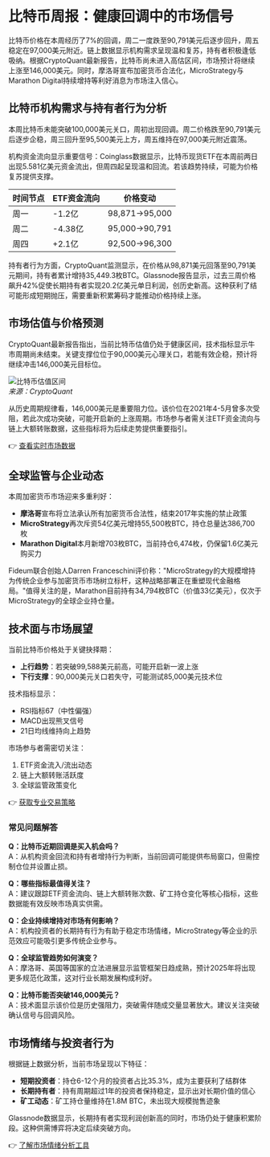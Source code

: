 # 比特币周报：健康回调中的市场信号

比特币价格在本周经历了7%的回调，周二一度跌至90,791美元后逐步回升，周五稳定在97,000美元附近。链上数据显示机构需求呈现温和复苏，持有者积极逢低吸纳。根据CryptoQuant最新报告，比特币尚未进入高估区间，市场预计将继续上涨至146,000美元。同时，摩洛哥宣布加密货币合法化，MicroStrategy与Marathon Digital持续增持等利好消息为市场注入信心。

## 比特币机构需求与持有者行为分析

本周比特币未能突破100,000美元关口，周初出现回调。周二价格跌至90,791美元后逐步企稳，周三回升至95,500美元上方，周五维持在97,000美元附近震荡。

机构资金流向显示重要信号：Coinglass数据显示，比特币现货ETF在本周前两日出现5.581亿美元资金流出，但周四起呈现温和回流。若该趋势持续，可能为价格复苏提供支撑。

| 时间节点 | ETF资金流向 | 价格变动 |
|----------|-------------|----------|
| 周一     | -1.2亿      | 98,871→95,000 |
| 周二     | -4.38亿     | 95,000→90,791 |
| 周四     | +2.1亿      | 92,500→96,300 |

持有者行为方面，CryptoQuant监测显示，在价格从98,871美元回落至90,791美元期间，持有者累计增持35,449.3枚BTC。Glassnode报告显示，过去三周价格飙升42%促使长期持有者实现20.2亿美元单日利润，创历史新高。这种获利了结可能形成短期抛压，需要重新积累筹码才能推动价格持续上涨。

## 市场估值与价格预测

CryptoQuant最新报告指出，当前比特币估值仍处于健康区间，技术指标显示牛市周期尚未结束。关键支撑位位于90,000美元心理关口，若能有效企稳，预计将继续冲击146,000美元目标位。

![比特币估值区间](https://via.placeholder.com/600x300?text=Valuation+Metrics+Indicate+Bull+Market)  
*来源：CryptoQuant*

从历史周期规律看，146,000美元是重要阻力位。该价位在2021年4-5月曾多次受阻，若此次成功突破，可能开启新的上涨周期。市场参与者需关注ETF资金流向与链上大额转账数据，这些指标将为后续走势提供重要指引。

👉 [查看实时市场数据](https://bit.ly/okx_welcome)

## 全球监管与企业动态

本周加密货币市场迎来多重利好：
- **摩洛哥**宣布将立法承认所有加密货币合法性，结束2017年实施的禁止政策
- **MicroStrategy**再次斥资54亿美元增持55,500枚BTC，持仓总量达386,700枚
- **Marathon Digital**本月新增703枚BTC，当前持仓6,474枚，仍保留1.6亿美元购买力

Fideum联合创始人Darren Franceschini评价称："MicroStrategy的大规模增持为传统企业参与加密货币市场树立标杆，这种战略部署正在重塑现代金融格局。"值得关注的是，Marathon目前持有34,794枚BTC（价值33亿美元），仅次于MicroStrategy的全球企业持仓量。

## 技术面与市场展望

当前比特币价格处于关键抉择期：
- **上行趋势**：若突破99,588美元前高，可能开启新一波上涨
- **下行支撑**：90,000美元关口若失守，可能测试85,000美元技术位

技术指标显示：
- RSI指标67（中性偏强）
- MACD出现熊叉信号
- 21日均线维持向上趋势

市场参与者需密切关注：
1. ETF资金流入/流出动态
2. 链上大额转账活跃度
3. 全球监管政策变化

👉 [获取专业交易策略](https://bit.ly/okx_welcome)

### 常见问题解答

**Q：比特币近期回调是买入机会吗？**  
A：从机构资金回流和持有者增持行为判断，当前回调可能提供布局窗口，但需控制仓位并设置止损。

**Q：哪些指标最值得关注？**  
A：建议跟踪ETF资金流向、链上大额转账次数、矿工持仓变化等核心指标，这些数据能有效反映市场真实供需。

**Q：企业持续增持对市场有何影响？**  
A：机构投资者的长期持有行为有助于稳定市场情绪，MicroStrategy等企业的示范效应可能吸引更多传统企业参与。

**Q：全球监管趋势如何演变？**  
A：摩洛哥、英国等国家的立法进展显示监管框架日趋成熟，预计2025年将出现更多规范化政策，这对行业长期发展构成利好。

**Q：比特币能否突破146,000美元？**  
A：技术面显示该价位是历史强阻力，突破需伴随成交量显著放大。建议关注突破确认信号与回调风险。

## 市场情绪与投资者行为

根据链上数据分析，当前市场呈现以下特征：
- **短期投资者**：持仓6-12个月的投资者占比35.3%，成为主要获利了结群体
- **长期持有者**：持有周期超过1年的投资者保持稳定，显示出对长期价值的信心
- **矿工动态**：矿工持仓量维持在1.8M BTC，未出现大规模抛售迹象

Glassnode数据显示，长期持有者实现利润创新高的同时，市场仍处于健康积累阶段。这种供需博弈将决定后续突破方向。

👉 [了解市场情绪分析工具](https://bit.ly/okx_welcome)